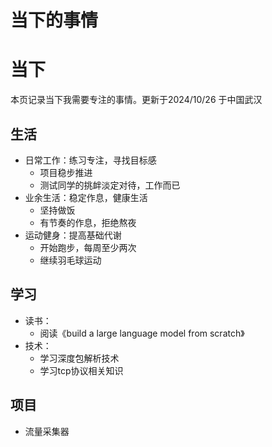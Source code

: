 # 当下的事情

# 当下
本页记录当下我需要专注的事情。更新于2024/10/26 于中国武汉

## 生活
- 日常工作：练习专注，寻找目标感
  - 项目稳步推进
  - 测试同学的挑衅淡定对待，工作而已
- 业余生活：稳定作息，健康生活
  - 坚持做饭
  - 有节奏的作息，拒绝熬夜
- 运动健身：提高基础代谢
  - 开始跑步，每周至少两次
  - 继续羽毛球运动

## 学习
- 读书：
  - 阅读《build a large language model from scratch》
- 技术：
  - 学习深度包解析技术
  - 学习tcp协议相关知识

## 项目
- 流量采集器

